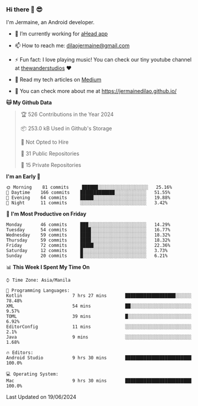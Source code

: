 ### Hi there 👋 😎
I'm Jermaine, an Android developer.

- 🔭 I’m currently working for [aHead app](https://www.ahead-app.com/)

- 📫 How to reach me: dilaojermaine@gmail.com

- ⚡ Fun fact: I love playing music! You can check our tiny youtube channel at [thewanderstudios](https://www.youtube.com/thewanderstudios) ♥️

- 📖 Read my tech articles on [Medium](https://jermainedilao.medium.com/)

- 👀 You can check more about me at https://jermainedilao.github.io/

<!--
**jermainedilao/jermainedilao** is a ✨ _special_ ✨ repository because its `README.md` (this file) appears on your GitHub profile.

Here are some ideas to get you started:

- 🔭 I’m currently working on ...
- 🌱 I’m currently learning ...
- 👯 I’m looking to collaborate on ...
- 🤔 I’m looking for help with ...
- 💬 Ask me about ...
- 📫 How to reach me: ...
- 😄 Pronouns: ...
- ⚡ Fun fact: ...
-->

<!--START_SECTION:waka-->
**🐱 My Github Data** 

> 🏆 526 Contributions in the Year 2024
 > 
> 📦 253.0 kB Used in Github's Storage 
 > 
> 🚫 Not Opted to Hire
 > 
> 📜 31 Public Repositories 
 > 
> 🔑 15 Private Repositories  
 > 
**I'm an Early 🐤** 

```text
🌞 Morning    81 commits     ██████░░░░░░░░░░░░░░░░░░░   25.16% 
🌆 Daytime    166 commits    █████████████░░░░░░░░░░░░   51.55% 
🌃 Evening    64 commits     █████░░░░░░░░░░░░░░░░░░░░   19.88% 
🌙 Night      11 commits     ░░░░░░░░░░░░░░░░░░░░░░░░░   3.42%

```
📅 **I'm Most Productive on Friday** 

```text
Monday       46 commits     ███░░░░░░░░░░░░░░░░░░░░░░   14.29% 
Tuesday      54 commits     ████░░░░░░░░░░░░░░░░░░░░░   16.77% 
Wednesday    59 commits     ████░░░░░░░░░░░░░░░░░░░░░   18.32% 
Thursday     59 commits     ████░░░░░░░░░░░░░░░░░░░░░   18.32% 
Friday       72 commits     █████░░░░░░░░░░░░░░░░░░░░   22.36% 
Saturday     12 commits     █░░░░░░░░░░░░░░░░░░░░░░░░   3.73% 
Sunday       20 commits     █░░░░░░░░░░░░░░░░░░░░░░░░   6.21%

```


📊 **This Week I Spent My Time On** 

```text
⌚︎ Time Zone: Asia/Manila

💬 Programming Languages: 
Kotlin                   7 hrs 27 mins       ███████████████████░░░░░░   78.48% 
XML                      54 mins             ██░░░░░░░░░░░░░░░░░░░░░░░   9.57% 
TOML                     39 mins             █░░░░░░░░░░░░░░░░░░░░░░░░   6.92% 
EditorConfig             11 mins             ░░░░░░░░░░░░░░░░░░░░░░░░░   2.1% 
Java                     9 mins              ░░░░░░░░░░░░░░░░░░░░░░░░░   1.68%

🔥 Editors: 
Android Studio           9 hrs 30 mins       █████████████████████████   100.0%

💻 Operating System: 
Mac                      9 hrs 30 mins       █████████████████████████   100.0%

```


 Last Updated on 19/06/2024
<!--END_SECTION:waka-->
